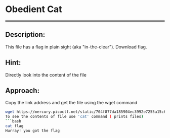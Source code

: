 # **Obedient Cat**
<hr style="border: 1px solid black;"/>

## **Description:**
This file has a flag in plain sight (aka "in-the-clear"). Download flag.

## **Hint:**
Directly look into the content of the file

## **Approach:**
Copy the link address and get the file using the wget command 
```bash
wget https://mercury.picoctf.net/static/704f877da185904ec3992e7255a15c6c/flag```
To see the contents of file use 'cat' command ( prints files) 
```bash
cat flag
Hurray! you got the flag

